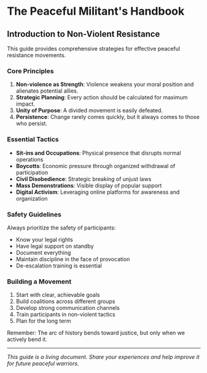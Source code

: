 # The Peaceful Militant's Handbook

## Introduction to Non-Violent Resistance

This guide provides comprehensive strategies for effective peaceful resistance movements.

### Core Principles

1. **Non-violence as Strength**: Violence weakens your moral position and alienates potential allies.
2. **Strategic Planning**: Every action should be calculated for maximum impact.
3. **Unity of Purpose**: A divided movement is easily defeated.
4. **Persistence**: Change rarely comes quickly, but it always comes to those who persist.

### Essential Tactics

- **Sit-ins and Occupations**: Physical presence that disrupts normal operations
- **Boycotts**: Economic pressure through organized withdrawal of participation
- **Civil Disobedience**: Strategic breaking of unjust laws
- **Mass Demonstrations**: Visible display of popular support
- **Digital Activism**: Leveraging online platforms for awareness and organization

### Safety Guidelines

Always prioritize the safety of participants:
- Know your legal rights
- Have legal support on standby
- Document everything
- Maintain discipline in the face of provocation
- De-escalation training is essential

### Building a Movement

1. Start with clear, achievable goals
2. Build coalitions across different groups
3. Develop strong communication channels
4. Train participants in non-violent tactics
5. Plan for the long term

Remember: The arc of history bends toward justice, but only when we actively bend it.

---

*This guide is a living document. Share your experiences and help improve it for future peaceful warriors.*
